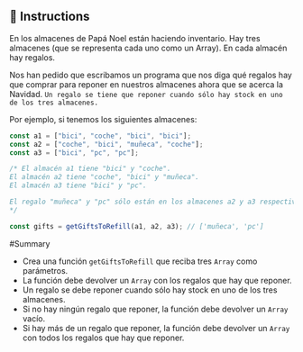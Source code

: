 ## 🔢 Instructions

En los almacenes de Papá Noel están haciendo inventario. Hay tres almacenes (que se representa cada uno como un Array). En cada almacén hay regalos.

Nos han pedido que escribamos un programa que nos diga qué regalos hay que comprar para reponer en nuestros almacenes ahora que se acerca la Navidad. `Un regalo se tiene que reponer cuando sólo hay stock en uno de los tres almacenes.`

Por ejemplo, si tenemos los siguientes almacenes:

```javascript
const a1 = ["bici", "coche", "bici", "bici"];
const a2 = ["coche", "bici", "muñeca", "coche"];
const a3 = ["bici", "pc", "pc"];

/* El almacén a1 tiene "bici" y "coche".
El almacén a2 tiene "coche", "bici" y "muñeca".
El almacén a3 tiene "bici" y "pc".

El regalo "muñeca" y "pc" sólo están en los almacenes a2 y a3 respectivamente.
*/

const gifts = getGiftsToRefill(a1, a2, a3); // ['muñeca', 'pc']
```

#Summary

- Crea una función `getGiftsToRefill` que reciba tres `Array` como parámetros.
- La función debe devolver un `Array` con los regalos que hay que reponer.
- Un regalo se debe reponer cuando sólo hay stock en uno de los tres almacenes.
- Si no hay ningún regalo que reponer, la función debe devolver un `Array` vacío.
- Si hay más de un regalo que reponer, la función debe devolver un `Array` con todos los regalos que hay que reponer.
